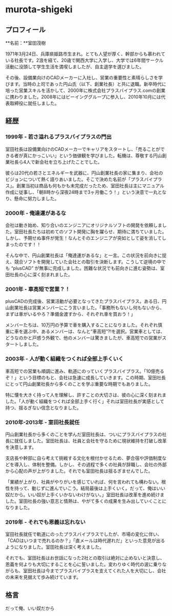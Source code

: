 # murota-shigeki

## プロフィール

**名前：**室田茂樹

1971年3月24日、兵庫県姫路市生まれ。とても人望が厚く、幹部からも慕われている社長です。2浪を経て、20歳で関西大学に入学し、大学では6年間サークル活動に没頭して学生生活を満喫しましたが、自主退学を選びました。

その後、設備業向けのCADメーカーに入社し、営業の重要性と素晴らしさを学びます。当時の上司であった円山氏（以下、創業社長）と共に退職。新卒時代に培った営業スキルを活かして、2000年に株式会社プラスバイプラス.comの創業に携わりました。2008年にはビーインググループに参入し、2010年10月には代表取締役に就任しました。

## 経歴

### 1999年 - 若さ溢れるプラスバイプラスの門出

室田社長は設備業向けのCADメーカーでキャリアをスタートし、「売ることができる者が真にかっこいい」という価値観を学びました。転機は、尊敬する円山創業社長ら4人で新会社を立ち上げたことでした。

彼らは20代の若さとエネルギーを武器に、円山創業社長の家に集まり、会社のビジョンについて熱く語りあいました。そこで決めた名前が「プラスバイプラス」。創業当初は商品も何もかも未完成だったため、室田社長は主にマニュアル作成に従事し、「朝8時から深夜24時まで3ヶ月働こう！」という決意で一丸となり、懸命に努力しました。

### 2000年 - 俺達運があるな

会社は動き始め、知り合いのエンジニアにオリジナルソフトの開発を依頼しました。室田社長たちは初めてのソフト開発に胸を躍らせ、期待に満ちていました。しかし、予期せぬ事件が発生！なんとそのエンジニアが突如として姿を消してしまったのです！！

そんな中で、円山創業社長は「俺達運があるな」と一言。この状況を前向きに捉え、競合ソフトを開発していた会社との取引を決断します。こうして逆境の中でも “plusCAD” が無事に完成しました。困難な状況でも前向きに進む姿勢は、室田社長の心に深く刻まれました。

### 2001年 - 車高短で営業？！

plusCADの完成後、営業活動が必要となってきたプラスバイプラス。ある日、円山創業社長は営業メンバーにこう言いました。「事務所もないし何もないから、まずは車がいるやろ？準備金渡すから、それぞれ車を買おう！」

メンバーたちは、10万円の予算で車を購入することになりました。それぞれ慎重に車を選ぶ中、あるメンバーは、なんと“車高短”?!を選択。営業車としては、どうなのかと戸惑う外観で、他のメンバーは驚きましたが、車高短での営業がスタートしました。

### 2003年 - 人が動く組織をつくれば全部上手くいく

車高短での営業も順調に進み、軌道にのっていくプラスバイプラス。「10億売るぞ！」という目標のもと、会社は急速に成長していきます。この時期、室田社長にとって円山創業社長から多くのことを学ぶ重要な時期でもありました。

特に懐を大きく持って人を理解し、許すことの大切さは、彼の心に深く刻まれました。「人が動く組織をつくれば全部上手く行く」それは室田社長が実感として持つ、揺るぎない信念となりました。

### 2010年-2013年 - 室田社長就任

円山創業社長から多くのことを学んだ室田社長は、ついにプラスバイプラスの社長に就任しました。室田社長は、社員と会社を守るために現状維持を打破し改革を決意します。

支店長や幹部に自ら考えて挑戦する文化を根付かせるため、夢合宿や評価制度などを導入し、体制を整備。しかし、その過程で多くの社員が辞職し、会社の外部から心配の声が上がりました。それでも室田社長は揺るぎませんでした。

「業績が上がり、社員がやりがいを感じていれば、何を言われても構わない。根性を持って、動じずに進んでいこう。結局最後は上手くいく。だって、俺はいい奴だから。いい奴が上手くいかないわけがない。」室田社長は改革を進め続けました。室田社長の強い意志と情熱は、やがて多くの成果を生み出していくことになりました。

### 2019年 - それでも恩義は忘れない

室田社長就任で軌道にのったプラスバイプラスでしたが、市場の変化に伴い、「CADはいつまで売れるのか？」「直メールは時代遅れだ」といった意見が出るようになりました。室田社長は深く考えました。

それでも、室田社長はお世話になった2社との取引は絶対に止めないと決意し、恩義を何よりも大切にすることを心に誓いました。変わりゆく時代の波に乗りながらも、室田社長は今までプラスバイプラスを支えてくれた人を大切にし、会社の未来を見据えて歩み続けています。

## 格言

だって俺、いい奴だから